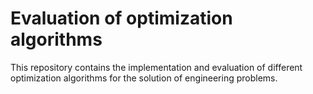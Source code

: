 # Evaluation of optimization algorithms
This repository contains the implementation and evaluation of different optimization algorithms for the solution of engineering problems. 
